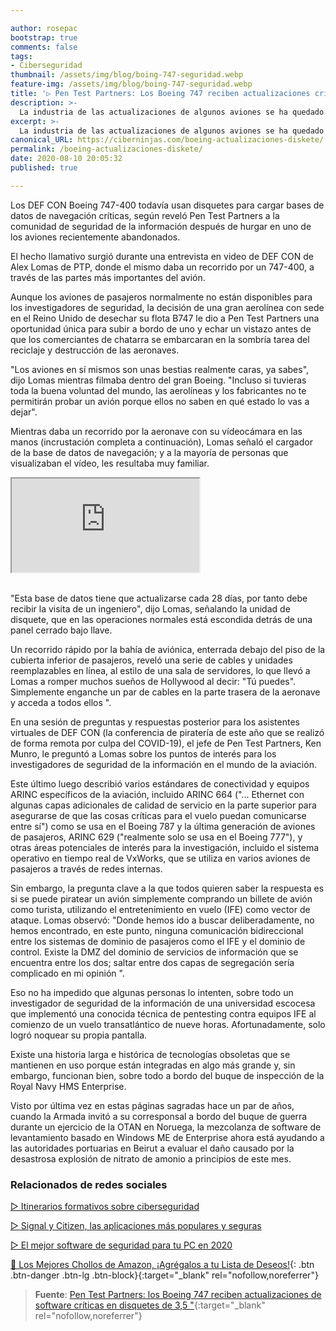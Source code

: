 ```yaml
---

author: rosepac
bootstrap: true
comments: false
tags:
- Ciberseguridad
thumbnail: /assets/img/blog/boing-747-seguridad.webp
feature-img: /assets/img/blog/boing-747-seguridad.webp
title: '▷ Pen Test Partners: Los Boeing 747 reciben actualizaciones críticas a través de disquetes de 3,5 pulgadas'
description: >-
  La industria de las actualizaciones de algunos aviones se ha quedado obsoleta y anticuada; y es una auténtica oportunidad para el campo de la ciberseguridad.
excerpt: >-
  La industria de las actualizaciones de algunos aviones se ha quedado obsoleta y anticuada; y es una auténtica oportunidad para el campo de la ciberseguridad.
canonical_URL: https://ciberninjas.com/boeing-actualizaciones-diskete/
permalink: /boeing-actualizaciones-diskete/
date: 2020-08-10 20:05:32
published: true

---
```


Los DEF CON Boeing 747-400 todavía usan disquetes para cargar bases de datos de navegación críticas, según reveló Pen Test Partners a la comunidad de seguridad de la información después de hurgar en uno de los aviones recientemente abandonados.

El hecho llamativo surgió durante una entrevista en video de DEF CON de Alex Lomas de PTP, donde el mismo daba un recorrido por un 747-400, a través de las partes más importantes del avión.

Aunque los aviones de pasajeros normalmente no están disponibles para los investigadores de seguridad, la decisión de una gran aerolínea con sede en el Reino Unido de desechar su flota B747 le dio a Pen Test Partners una oportunidad única para subir a bordo de uno y echar un vistazo antes de que los comerciantes de chatarra se embarcaran en la sombría tarea del reciclaje y destrucción de las aeronaves.

"Los aviones en sí mismos son unas bestias realmente caras, ya sabes", dijo Lomas mientras filmaba dentro del gran Boeing. "Incluso si tuvieras toda la buena voluntad del mundo, las aerolíneas y los fabricantes no te permitirán probar un avión porque ellos no saben en qué estado lo vas a dejar".

Mientras daba un recorrido por la aeronave con su vídeocámara en las manos (incrustación completa a continuación), Lomas señaló el cargador de la base de datos de navegación; y a la mayoría de personas que visualizaban el vídeo, les resultaba muy familiar.

<div class="embed-responsive embed-responsive-16by9">
  <iframe class="embed-responsive-item" src="https://www.youtube-nocookie.com/embed/yq8wgJO-JXY?rel=0" allowfullscreen></iframe>
</div><br/>

"Esta base de datos tiene que actualizarse cada 28 días, por tanto debe recibir la visita de un ingeniero", dijo Lomas, señalando la unidad de disquete, que en las operaciones normales está escondida detrás de una panel cerrado bajo llave.

Un recorrido rápido por la bahía de aviónica, enterrada debajo del piso de la cubierta inferior de pasajeros, reveló una serie de cables y unidades reemplazables en línea, al estilo de una sala de servidores, lo que llevó a Lomas a romper muchos sueños de Hollywood al decir: "Tú puedes". Simplemente enganche un par de cables en la parte trasera de la aeronave y acceda a todos ellos ".

En una sesión de preguntas y respuestas posterior para los asistentes virtuales de DEF CON (la conferencia de piratería de este año que se realizó de forma remota por culpa del COVID-19), el jefe de Pen Test Partners, Ken Munro, le preguntó a Lomas sobre los puntos de interés para los investigadores de seguridad de la información en el mundo de la aviación.

Este último luego describió varios estándares de conectividad y equipos ARINC específicos de la aviación, incluido ARINC 664 ("... Ethernet con algunas capas adicionales de calidad de servicio en la parte superior para asegurarse de que las cosas críticas para el vuelo puedan comunicarse entre sí") como se usa en el Boeing 787 y la última generación de aviones de pasajeros, ARINC 629 ("realmente solo se usa en el Boeing 777"), y otras áreas potenciales de interés para la investigación, incluido el sistema operativo en tiempo real de VxWorks, que se utiliza en varios aviones de pasajeros a través de redes internas.

Sin embargo, la pregunta clave a la que todos quieren saber la respuesta es si se puede piratear un avión simplemente comprando un billete de avión como turista, utilizando el entretenimiento en vuelo (IFE) como vector de ataque. Lomas observó: "Donde hemos ido a buscar deliberadamente, no hemos encontrado, en este punto, ninguna comunicación bidireccional entre los sistemas de dominio de pasajeros como el IFE y el dominio de control. Existe la DMZ del dominio de servicios de información que se encuentra entre los dos; saltar entre dos capas de segregación sería complicado en mi opinión ".

Eso no ha impedido que algunas personas lo intenten, sobre todo un investigador de seguridad de la información de una universidad escocesa que implementó una conocida técnica de pentesting contra equipos IFE al comienzo de un vuelo transatlántico de nueve horas. Afortunadamente, solo logró noquear su propia pantalla.

Existe una historia larga e histórica de tecnologías obsoletas que se mantienen en uso porque están integradas en algo más grande y, sin embargo, funcionan bien, sobre todo a bordo del buque de inspección de la Royal Navy HMS Enterprise.

Visto por última vez en estas páginas sagradas hace un par de años, cuando la Armada invitó a su corresponsal a bordo del buque de guerra durante un ejercicio de la OTAN en Noruega, la mezcolanza de software de levantamiento basado en Windows ME de Enterprise ahora está ayudando a las autoridades portuarias en Beirut a evaluar el daño causado por la desastrosa explosión de nitrato de amonio a principios de este mes.

### **Relacionados de redes sociales**

[ ▷ Itinerarios formativos sobre ciberseguridad](https://ciberninjas.com/itinerarios-ciberseguridad-sectorial/)

[ ▷ Signal y Citizen, las aplicaciones más populares y seguras](https://ciberninjas.com/aplicaciones-comunicaci%C3%B3n-seguras/)

[ ▷ El mejor software de seguridad para tu PC en 2020](https://ciberninjas.com/el-mejor-software-seguridad-2020/)

[🛒 Los Mejores Chollos de Amazon, ¡Agrégalos a tu Lista de Deseos!](https://www.amazon.es/shop/cibercursos "Los Mejores Chollos de Amazon, Ofertas Flash, Black Monday y Amazon Prime Day"){: .btn .btn-danger .btn-lg .btn-block}{:target="_blank" rel="nofollow,noreferrer"}

> **Fuente**: [Pen Test Partners: los Boeing 747 reciben actualizaciones de software críticas en disquetes de 3,5 "](https://www.theregister.com/2020/08/10/boeing_747_floppy_drive_updates_walkthrough/){:target="_blank" rel="nofollow,noreferrer"}